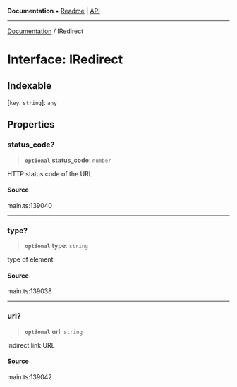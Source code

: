 **Documentation** • [Readme](../README.md) \| [API](../globals.md)

***

[Documentation](../README.md) / IRedirect

# Interface: IRedirect

## Indexable

 \[`key`: `string`\]: `any`

## Properties

### status\_code?

> **`optional`** **status\_code**: `number`

HTTP status code of the URL

#### Source

main.ts:139040

***

### type?

> **`optional`** **type**: `string`

type of element

#### Source

main.ts:139038

***

### url?

> **`optional`** **url**: `string`

indirect link URL

#### Source

main.ts:139042
